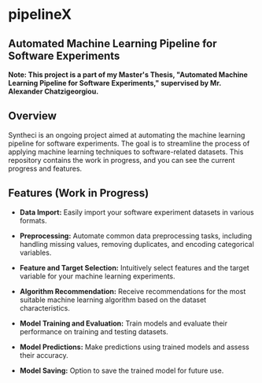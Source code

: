 # pipelineX

## Automated Machine Learning Pipeline for Software Experiments

**Note: This project is a part of my Master's Thesis, "Automated Machine Learning Pipeline for Software Experiments," supervised by Mr. Alexander Chatzigeorgiou.**

## Overview

Syntheci is an ongoing project aimed at automating the machine learning pipeline for software experiments. The goal is to streamline the process of applying machine learning techniques to software-related datasets. This repository contains the work in progress, and you can see the current progress and features.

## Features (Work in Progress)

- **Data Import:** Easily import your software experiment datasets in various formats.

- **Preprocessing:** Automate common data preprocessing tasks, including handling missing values, removing duplicates, and encoding categorical variables.

- **Feature and Target Selection:** Intuitively select features and the target variable for your machine learning experiments.

- **Algorithm Recommendation:** Receive recommendations for the most suitable machine learning algorithm based on the dataset characteristics.

- **Model Training and Evaluation:** Train models and evaluate their performance on training and testing datasets.

- **Model Predictions:** Make predictions using trained models and assess their accuracy.

- **Model Saving:** Option to save the trained model for future use.


